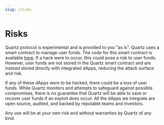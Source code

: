 ```yaml
---
slug: /risks
---
```


# Risks

Quartz protocol is experimental and is provided to you "as is". Quartz uses a smart contract to manage user funds. The code for this smart contract is available [here](https://github.com/quartz-labs/quartz-app/). If a hack were to occur, this could pose a risk to user funds. However, user funds are not stored in the Quartz smart contract and are instead stored directly with integrated dApps, reducing the attack surface and risk.

If any of these dApps were to be hacked, there could be a loss of user funds. While Quartz monitors and attempts to safeguard against possible compromises, there is no guarantee that Quartz will be able to save or recover user funds if an exploit does occur. All the dApps we integrate are open source, audited, and backed by reputable teams and investors.

Any use will be at your own risk and without warranties by Quartz of any kind.
